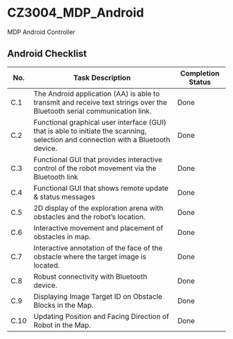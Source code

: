 # CZ3004_MDP_Android
MDP Android Controller

## Android Checklist
|No.|Task Description|Completion Status|
|---|----------------|-----------------|
|C.1| The Android application (AA) is able to transmit and receive text strings over the Bluetooth serial communication link.|Done|
|C.2| Functional graphical user interface (GUI) that is able to initiate the scanning, selection and connection with a Bluetooth device.|Done|
|C.3| Functional GUI that provides interactive control of the robot movement via the Bluetooth link |Done|
|C.4| Functional GUI that shows remote update & status messages|Done|
|C.5| 2D display of the exploration arena with obstacles and the robot’s location. |Done|
|C.6| Interactive movement and placement of obstacles in map.|Done|
|C.7| Interactive annotation of the face of the obstacle where the target image is located.|Done|
|C.8| Robust connectivity with Bluetooth device. |Done|
|C.9| Displaying Image Target ID on Obstacle Blocks in the Map. |Done|
|C.10| Updating Position and Facing Direction of Robot in the Map.|Done|
